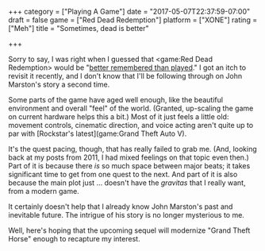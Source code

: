 +++
category = ["Playing A Game"]
date = "2017-05-07T22:37:59-07:00"
draft = false
game = ["Red Dead Redemption"]
platform = ["XONE"]
rating = ["Meh"]
title = "Sometimes, dead is better"

+++

Sorry to say, I was right when I guessed that <game:Red Dead Redemption> would be "[better remembered than played](%site.BaseURL%2014/05/07/rose-colored-redemption/)."  I got an itch to revisit it recently, and I don't know that I'll be following through on John Marston's story a second time.

Some parts of the game have aged well enough, like the beautiful environment and overall "feel" of the world.  (Granted, up-scaling the game on current hardware helps this a bit.)  Most of it just feels a little old: movement controls, cinematic direction, and voice acting aren't quite up to par with [Rockstar's latest](game:Grand Theft Auto V).

It's the quest pacing, though, that has really failed to grab me.  (And, looking back at my posts from 2011, I had mixed feelings on that topic even then.)  Part of it is because there <i>is</i> so much space between major beats; it takes significant time to get from one quest to the next.  And part of it is also because the main plot just ... doesn't have the <i>gravitas</i> that I really want, from a modern game.

It certainly doesn't help that I already know John Marston's past and inevitable future.  The intrigue of his story is no longer mysterious to me.

Well, here's hoping that the upcoming sequel will modernize "Grand Theft Horse" enough to recapture my interest.
